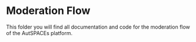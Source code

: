 # Moderation Flow

This folder you will find all documentation and code for the moderation flow of the AutSPACEs platform. 
